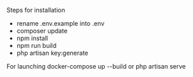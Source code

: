 Steps for installation
- rename .env.example into .env
- composer update
- npm install
- npm run build
- php artisan key:generate

For launching docker-compose up --build or php artisan serve
